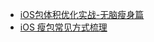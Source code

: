 * [iOS包体积优化实战-无脑瘦身篇](./Nevermore_pig/AppThinning.md)
* [iOS 瘦包常见方式梳理](./meituxiuxiu/AppThinning.md)

